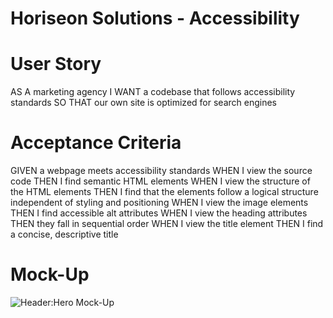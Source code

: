 # Horiseon Solutions - Accessibility

# User Story

AS A marketing agency
I WANT a codebase that follows accessibility standards
SO THAT our own site is optimized for search engines

# Acceptance Criteria

GIVEN a webpage meets accessibility standards
WHEN I view the source code
THEN I find semantic HTML elements
WHEN I view the structure of the HTML elements
THEN I find that the elements follow a logical structure independent of styling and positioning
WHEN I view the image elements
THEN I find accessible alt attributes
WHEN I view the heading attributes
THEN they fall in sequential order
WHEN I view the title element
THEN I find a concise, descriptive title

# Mock-Up

![Header:Hero Mock-Up](https://user-images.githubusercontent.com/88792082/164986737-40fa6c9b-0abc-44fe-8ee4-bf96a4ab92a3.png)
